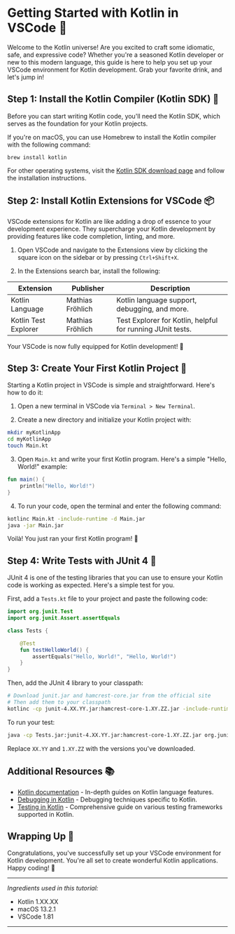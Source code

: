 # Getting Started with Kotlin in VSCode 🚀

Welcome to the Kotlin universe! Are you excited to craft some idiomatic, safe, and expressive code? Whether you're a seasoned Kotlin developer or new to this modern language, this guide is here to help you set up your VSCode environment for Kotlin development. Grab your favorite drink, and let's jump in!

## Step 1: Install the Kotlin Compiler (Kotlin SDK) 🧪

Before you can start writing Kotlin code, you'll need the Kotlin SDK, which serves as the foundation for your Kotlin projects.

If you're on macOS, you can use Homebrew to install the Kotlin compiler with the following command:

```
brew install kotlin
```

For other operating systems, visit the [Kotlin SDK download page](https://kotlinlang.org/docs/command-line.html) and follow the installation instructions.

## Step 2: Install Kotlin Extensions for VSCode 📦

VSCode extensions for Kotlin are like adding a drop of essence to your development experience. They supercharge your Kotlin development by providing features like code completion, linting, and more.

1. Open VSCode and navigate to the Extensions view by clicking the square icon on the sidebar or by pressing `Ctrl+Shift+X`.

2. In the Extensions search bar, install the following:

| Extension           | Publisher         | Description                                    |
|---------------------|-------------------|------------------------------------------------|
| Kotlin Language     | Mathias Fröhlich  | Kotlin language support, debugging, and more.  |
| Kotlin Test Explorer| Mathias Fröhlich  | Test Explorer for Kotlin, helpful for running JUnit tests.|

Your VSCode is now fully equipped for Kotlin development! 🎉

## Step 3: Create Your First Kotlin Project 🌟

Starting a Kotlin project in VSCode is simple and straightforward. Here's how to do it:

1. Open a new terminal in VSCode via `Terminal > New Terminal`.

2. Create a new directory and initialize your Kotlin project with:

```bash
mkdir myKotlinApp
cd myKotlinApp
touch Main.kt
```

3. Open `Main.kt` and write your first Kotlin program. Here's a simple "Hello, World!" example:

```kotlin
fun main() {
    println("Hello, World!")
}
```

4. To run your code, open the terminal and enter the following command:

```bash
kotlinc Main.kt -include-runtime -d Main.jar
java -jar Main.jar
```

Voilà! You just ran your first Kotlin program! 🥳

## Step 4: Write Tests with JUnit 4 🧪

JUnit 4 is one of the testing libraries that you can use to ensure your Kotlin code is working as expected. Here's a simple test for you.

First, add a `Tests.kt` file to your project and paste the following code:

```kotlin
import org.junit.Test
import org.junit.Assert.assertEquals

class Tests {

    @Test
    fun testHelloWorld() {
        assertEquals("Hello, World!", "Hello, World!")
    }
}
```

Then, add the JUnit 4 library to your classpath:

```bash
# Download junit.jar and hamcrest-core.jar from the official site
# Then add them to your classpath
kotlinc -cp junit-4.XX.YY.jar:hamcrest-core-1.XY.ZZ.jar -include-runtime -d Tests.jar Tests.kt
```

To run your test:

```bash
java -cp Tests.jar:junit-4.XX.YY.jar:hamcrest-core-1.XY.ZZ.jar org.junit.runner.JUnitCore Tests
```

Replace `XX.YY` and `1.XY.ZZ` with the versions you've downloaded.

## Additional Resources 📚

- [Kotlin documentation](https://kotlinlang.org/docs/home.html) - In-depth guides on Kotlin language features.
- [Debugging in Kotlin](https://kotlinlang.org/docs/debugging.html) - Debugging techniques specific to Kotlin.
- [Testing in Kotlin](https://kotlinlang.org/docs/testing.html) - Comprehensive guide on various testing frameworks supported in Kotlin.

## Wrapping Up 🎉

Congratulations, you've successfully set up your VSCode environment for Kotlin development. You're all set to create wonderful Kotlin applications. Happy coding! 🎈

---

*Ingredients used in this tutorial:*

- Kotlin 1.XX.XX
- macOS 13.2.1
- VSCode 1.81

---
